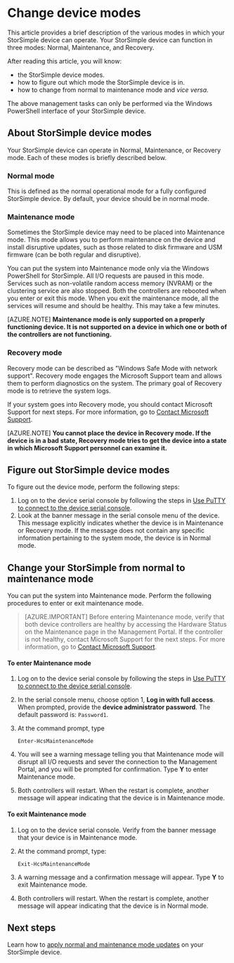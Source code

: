 <properties 
   pageTitle="Change device modes on your StorSimple device"
   description="Learn what the various StorSimple device modes are and how to change the device modes."
   services="storsimple"
   documentationCenter=""
   authors="alkohli"
   manager="carolz"
   editor="tysonn" />
<tags 
   ms.service="storsimple"
   ms.devlang="na"
   ms.topic="article"
   ms.tgt_pltfrm="na"
   ms.workload="na"
   ms.date="07/30/2015"
   ms.author="alkohli" />

# Change device modes

This article provides a brief description of the various modes in which your StorSimple device can operate. Your StorSimple device can function in three modes: Normal, Maintenance, and Recovery. 

After reading this article, you will know:

- the StorSimple device modes.
- how to figure out which mode the StorSimple device is in.
- how to change from normal to maintenance mode and *vice versa*.


The above management tasks can only be performed via the Windows PowerShell interface of your StorSimple device.

## About StorSimple device modes
Your StorSimple device can operate in Normal, Maintenance, or Recovery mode. Each of these modes is briefly described below.

### Normal mode

This is defined as the normal operational mode for a fully configured StorSimple device. By default, your device should be in normal mode.

### Maintenance mode

Sometimes the StorSimple device may need to be placed into Maintenance mode. This mode allows you to perform maintenance on the device and install disruptive updates, such as those related to disk firmware and USM firmware (can be both regular and disruptive).

You can put the system into Maintenance mode only via the Windows PowerShell for StorSimple. All I/O requests are paused in this mode. Services such as non-volatile random access memory (NVRAM) or the clustering service are also stopped. Both the controllers are rebooted when you enter or exit this mode. When you exit the maintenance mode, all the services will resume and should be healthy. This may take a few minutes.

[AZURE.NOTE] **Maintenance mode is only supported on a properly functioning device. It is not supported on a device in which one or both of the controllers are not functioning.**

### Recovery mode

Recovery mode can be described as "Windows Safe Mode with network support". Recovery mode engages the Microsoft Support team and allows them to perform diagnostics on the system. The primary goal of Recovery mode is to retrieve the system logs.

If your system goes into Recovery mode, you should contact Microsoft Support for next steps. For more information, go to [Contact Microsoft Support](storsimple-contact-microsoft-support.md).

[AZURE.NOTE] **You cannot place the device in Recovery mode. If the device is in a bad state, Recovery mode tries to get the device into a state in which Microsoft Support personnel can examine it.**

## Figure out StorSimple device modes

To figure out the device mode, perform the following steps:

1. Log on to the device serial console by following the steps in [Use PuTTY to connect to the device serial console](https://msdn.microsoft.com/en-us/library/dn757808.aspx).
2. Look at the banner message in the serial console menu of the device. This message explicitly indicates whether the device is in Maintenance or Recovery mode. If the message does not contain any specific information pertaining to the system mode, the device is in Normal mode.

## Change  your StorSimple from normal to maintenance mode

You can put the system into Maintenance mode. Perform the following procedures to enter or exit maintenance mode.

> [AZURE.IMPORTANT] Before entering Maintenance mode, verify that both device controllers are healthy by accessing the Hardware Status on the Maintenance page in the Management Portal. If the controller is not healthy, contact Microsoft Support for the next steps. For more information, go to [Contact Microsoft Support](storsimple-contact-microsoft-support.md).

#### To enter Maintenance mode

1. Log on to the device serial console by following the steps in [Use PuTTY to connect to the device serial console](https://msdn.microsoft.com/en-us/library/dn757808.aspx).

1. In the serial console menu, choose option 1, **Log in with full access**. When prompted, provide the **device administrator password**. The default password is: `Password1`.

1. At the command prompt, type 

	`Enter-HcsMaintenanceMode`

1. You will see a warning message telling you that Maintenance mode will disrupt all I/O requests and sever the connection to the Management Portal, and you will be prompted for confirmation. Type **Y** to enter Maintenance mode.

1. Both controllers will restart. When the restart is complete, another message will appear indicating that the device is in Maintenance mode.


#### To exit Maintenance mode

1. Log on to the device serial console. Verify from the banner message that your device is in Maintenance mode.

2. At the command prompt, type:

	`Exit-HcsMaintenanceMode`

1. A warning message and a confirmation message will appear. Type **Y** to exit Maintenance mode.

1. Both controllers will restart. When the restart is complete, another message will appear indicating that the device is in Normal mode.


## Next steps

Learn how to [apply normal and maintenance mode updates](storsimple-update-device.md) on your StorSimple device.

